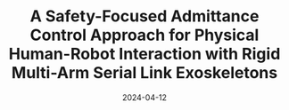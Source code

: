 ---
title: "A Safety-Focused Admittance Control Approach for Physical Human-Robot Interaction with Rigid Multi-Arm Serial Link Exoskeletons"
authors: "Jianwei Sun, Erik Harrison Kramer, Jacob Rosen."
venue: "To appear in Transactions on Mechatronics (TMECH), 2024."
date: 2024-04-12
link: "https://youtu.be/rGCEawzjW1U"
pdf: "../assets/files/TMECH_2023.pdf"
citation: 'J. Sun, E. H. Kramer and J. Rosen, "A Safety-Focused Admittance Control Approach for Physical Human-Robot Interaction with Rigid Multi-Arm Serial Link Exoskeletons," in IEEE/ASME Transactions on Mechatronics, 2024.'
video: "https://youtu.be/rGCEawzjW1U"
selected: true
---